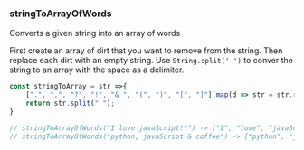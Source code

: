 ### stringToArrayOfWords

Converts a given string into an array of words

First create an array of dirt that you want to remove from the string. Then replace each dirt with an empty string. Use `String.split(' ')` to conver the string to an array with the space as a delimiter.

```js
const stringToArray = str =>{
	[".", ",", "?", "!", "& ", "(", ")", "[", "]"].map(d => str = str.replace(d, ""));
	return str.split(" ");
}

// stringToArrayOfWords("I love javaScript!!") -> ["I", "love", "javaScript"]
// stringToArrayOfWords("python, javaScript & coffee") -> ["python", "javaScript", "coffee"]
```